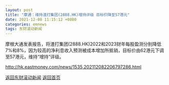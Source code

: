 ```yaml
---
layout: post
title: "摩通：维持渣打集团(2888.HK)增持评级 目标价降至57港元"
date: 2021-12-08 11:15:12 +0800
categories: emnews
tags: 东财滚动新闻
---
```


摩根大通发表报告，将渣打集团(2888.HK)2022和2023财年每股盈测分别降低7%和8%，因为较高的净利息收入预测被成本增加所抵销，目标价由62港元下调至57港元，维持“增持”评级。

<http://hk.eastmoney.com/news/1535,202112082206797286.html>

[返回东财滚动新闻](//finews.withounder.com/emnews/)
[返回首页](//finews.withounder.com/)